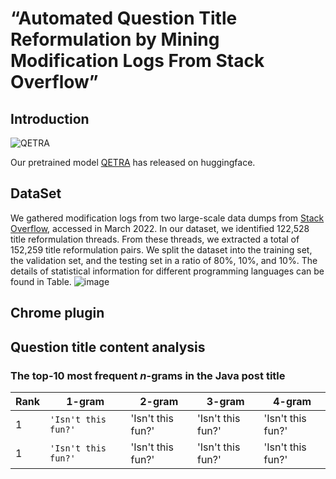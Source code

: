 # “Automated Question Title Reformulation by Mining Modification Logs From Stack Overflow” 
## Introduction

![QETRA](https://github.com/KeLiu97/QETRA/tree/master/figs/frameWork.png)

Our pretrained model [QETRA](https://archive.org/download/stackexchange) has released on huggingface. 


## DataSet

We gathered modification logs from two large-scale data dumps from [Stack Overflow](https://archive.org/download/stackexchange), accessed in March 2022.
In our dataset,  we identified 122,528 title reformulation threads. From these threads, we extracted a total of 152,259 title reformulation pairs.
We split the dataset into the training set, the validation set, and the testing set in a ratio of 80\%, 10\%, and 10\%.
The details of statistical information for different programming languages can be found in Table.
![image](figs.png)



## Chrome plugin



## Question title content analysis

### The top-10 most frequent $n$-grams in the Java post title 


|Rank   |1-gram    |2-gram            |3-gram                         |4-gram                       |
|-------|----------|------------------|-------------------------------|-----------------------------|
|1|`'Isn't this fun?'`            |'Isn't this fun?'            |'Isn't this fun?'            |'Isn't this fun?'            |
|1|`'Isn't this fun?'`            |'Isn't this fun?'            |'Isn't this fun?'            |'Isn't this fun?'            |
